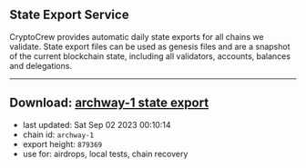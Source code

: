 ## State Export Service
CryptoCrew provides automatic daily state exports for all chains we validate. State export files can be used as genesis files and are a snapshot of the current blockchain state, including all validators, accounts, balances and delegations.

---
**Download: [archway-1 state export](https://dl.ccvalidators.com/SERVICE/archway/archway-1_export_879369.json)**
---

- last updated: Sat Sep 02 2023 00:10:14
- chain id: `archway-1`
- export height: `879369`
- use for: airdrops, local tests, chain recovery
